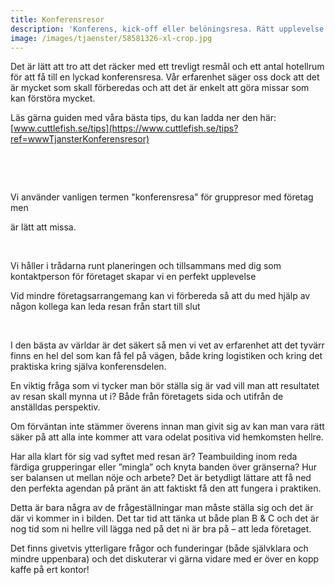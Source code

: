 ```yaml
---
title: Konferensresor
description: 'Konferens, kick-off eller belöningsresa. Rätt upplevelse för din grupp.'
image: /images/tjaenster/58581326-xl-crop.jpg
---
```


Det &auml;r l&auml;tt att tro att det r&auml;cker med ett trevligt resm&aring;l och ett antal hotellrum för att f&aring; till en lyckad konferensresa. V&aring;r erfarenhet s&auml;ger oss dock att det &auml;r mycket som skall förberedas och att det &auml;r enkelt att göra missar som kan förstöra mycket.

L&auml;s g&auml;rna guiden med v&aring;ra b&auml;sta tips, du kan ladda ner den h&auml;r:[www.cuttlefish.se/tips](https://www.cuttlefish.se/tips?ref=wwwTjansterKonferensresor)

&nbsp;

&nbsp;

Vi anv&auml;nder vanligen termen "konferensresa" för gruppresor med företag men&nbsp;

&auml;r l&auml;tt att missa.

&nbsp;

Vi h&aring;ller i tr&aring;darna runt planeringen och tillsammans med dig som kontaktperson för företaget skapar vi en perfekt upplevelse

Vid mindre företagsarrangemang kan vi förbereda s&aring; att du med hj&auml;lp av n&aring;gon kollega kan leda resan fr&aring;n start till slut

&nbsp;

I den b&auml;sta av v&auml;rldar &auml;r det s&auml;kert s&aring; men vi vet av erfarenhet att det tyv&auml;rr finns en hel del som kan f&aring; fel p&aring; v&auml;gen, b&aring;de kring logistiken och kring det praktiska kring sj&auml;lva konferensdelen.

En viktig fr&aring;ga som vi tycker man bör st&auml;lla sig &auml;r vad vill man att resultatet av resan skall mynna ut i? B&aring;de fr&aring;n företagets sida och utifr&aring;n de anst&auml;lldas perspektiv.

Om förv&auml;ntan inte st&auml;mmer överens innan man givit sig av kan man vara r&auml;tt s&auml;ker p&aring; att alla inte kommer att vara odelat positiva vid hemkomsten hellre.

Har alla klart för sig vad syftet med resan &auml;r? Teambuilding inom reda f&auml;rdiga grupperingar eller ”mingla” och knyta banden över gr&auml;nserna? Hur ser balansen ut mellan nöje och arbete? Det &auml;r betydligt l&auml;ttare att f&aring; ned den perfekta agendan p&aring; pr&auml;nt &auml;n att faktiskt f&aring; den att fungera i praktiken.

Detta &auml;r bara n&aring;gra av de fr&aring;gest&auml;llningar man m&aring;ste st&auml;lla sig och det &auml;r d&auml;r vi kommer in i bilden. Det tar tid att t&auml;nka ut b&aring;de plan B & C och det &auml;r nog tid som ni hellre vill l&auml;gga ned p&aring; det ni &auml;r bra p&aring; – att leda företaget.

Det finns givetvis ytterligare fr&aring;gor och funderingar (b&aring;de sj&auml;lvklara och mindre uppenbara) och det diskuterar vi g&auml;rna vidare med er över en kopp kaffe p&aring; ert kontor\!